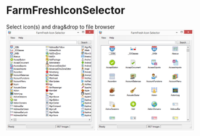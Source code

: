 # FarmFreshIconSelector
Select icon(s) and drag&amp;drop to file browser
![Screenshot](https://raw.githubusercontent.com/DanielPa/FarmFreshIconSelector/master/Screenshot.png)
